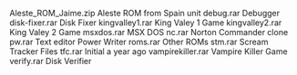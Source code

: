 
Aleste_ROM_Jaime.zip	Aleste ROM from Spain unit
debug.rar	Debugger
disk-fixer.rar	Disk Fixer
kingvalley1.rar King Valey 1 Game 
kingvalley2.rar	King Valey 2 Game
msxdos.rar	MSX DOS
nc.rar	Norton Commander clone
pw.rar	Text editor Power Writer
roms.rar	Other ROMs
stm.rar	Scream Tracker Files
tfc.rar	Initial	a year ago
vampirekiller.rar	Vampire Killer Game
verify.rar	Disk Verifier
